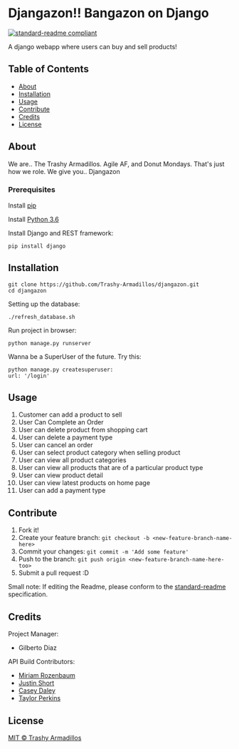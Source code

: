 # Djangazon!! Bangazon on Django
[![standard-readme compliant](https://img.shields.io/badge/readme%20style-standard-brightgreen.svg?style=flat-square)](https://github.com/RichardLitt/standard-readme)

A django webapp where users can buy and sell products!

## Table of Contents

- [About](#about)
- [Installation](#installation)
- [Usage](#usage)   
- [Contribute](#contribute)
- [Credits](#credits)
- [License](#license)

## About
We are.. The Trashy Armadillos. Agile AF, and Donut Mondays. That's just how we role.
We give you.. Djangazon

### Prerequisites
Install [pip](https://packaging.python.org/installing/)

Install [Python 3.6](https://www.python.org/downloads/)

Install Django and REST framework:
```
pip install django
```

## Installation
```
git clone https://github.com/Trashy-Armadillos/djangazon.git
cd djangazon
```
Setting up the database:

```
./refresh_database.sh
```
Run project in browser:

```
python manage.py runserver
```

Wanna be a SuperUser of the future. Try this:

```
python manage.py createsuperuser:
url: '/login'
```




## Usage
1. Customer can add a product to sell
2. User Can Complete an Order
3. User can delete product from shopping cart
4. User can delete a payment type
5. User can cancel an order
6. User can select product category when selling product
7. User can view all product categories
8. User can view all products that are of a particular product type
9. User can view product detail
10. User can view latest products on home page
11. User can add a payment type


## Contribute
1. Fork it!
2. Create your feature branch:
```git checkout -b <new-feature-branch-name-here>```
3. Commit your changes:
```git commit -m 'Add some feature'```
4. Push to the branch:
```git push origin <new-feature-branch-name-here-too>```
5. Submit a pull request :D

Small note: If editing the Readme, please conform to the [standard-readme](https://github.com/RichardLitt/standard-readme) specification.

## Credits
Project Manager:
  - Gilberto Diaz

API Build Contributors:
  * [Miriam Rozenbaum](https://github.com/mrozenbaum)
  * [Justin Short](https://github.com/short880)
  * [Casey Daley](https://github.com/caseydailey)
  * [Taylor Perkins](https://github.com/taylorperkins)

## License
[MIT © Trashy Armadillos](./LICENSE)
